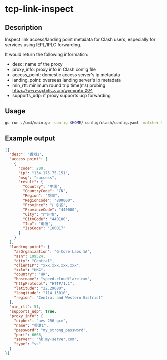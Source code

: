# tcp-link-inspect

## Description

Inspect link access/landing point metadata for Clash users,
especially for services using IEPL/IPLC forwarding.

It would return the following information:

- desc: name of the proxy
- proxy_info: proxy info in Clash config file
- access_point: domestic access server's ip metadata
- landing_point: overseas landing server's ip metadata
- min_rtt: minimum round trip time(ms) probing https://www.gstatic.com/generate_204
- supports_udp: if proxy supports udp forwarding

## Usage

```bash
go run ./cmd/main.go -config $HOME/.config/clash/config.yaml -matcher 香港 | jq
```

## Example output

```json
[{
  "desc": "香港1",
  "access_point": [
    {
      "code": 200,
      "ip": "134.175.75.151",
      "msg": "success",
      "result": {
        "Country": "中国",
        "CountryCode": "CN",
        "Region": "华南",
        "RegionCode": "800000",
        "Province": "广东省",
        "ProvinceCode": "440000",
        "City": "广州市",
        "CityCode": "440100",
        "Isp": "电信",
        "IspCode": "100017"
      }
    }
  ],
  "landing_point": {
    "asOrganization": "G-Core Labs SA",
    "asn": 199524,
    "city": "Central",
    "clientIP": "xxx.xxx.xxx.xxx",
    "colo": "HKG",
    "country": "HK",
    "hostname": "speed.cloudflare.com",
    "httpProtocol": "HTTP/1.1",
    "latitude": "22.29080",
    "longitude": "114.15010",
    "region": "Central and Western District"
  },
  "min_rtt": 51,
  "supports_udp": true,
  "proxy_info": {
    "cipher": "aes-256-gcm",
    "name": "香港1",
    "password": "my_strong_password",
    "port": 6666,
    "server": "hk.my-server.com",
    "type": "ss"
  }
}]
```